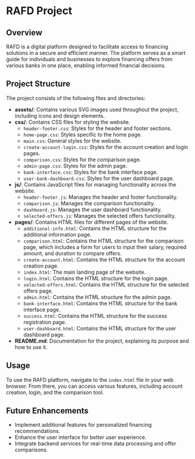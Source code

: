 # RAFD Project

## Overview
RAFD is a digital platform designed to facilitate access to financing solutions in a secure and efficient manner. The platform serves as a smart guide for individuals and businesses to explore financing offers from various banks in one place, enabling informed financial decisions.

## Project Structure
The project consists of the following files and directories:

- **assets/**: Contains various SVG images used throughout the project, including icons and design elements.
- **css/**: Contains CSS files for styling the website.
  - `header-footer.css`: Styles for the header and footer sections.
  - `home-page.css`: Styles specific to the home page.
  - `main.css`: General styles for the website.
  - `create-account-login.css`: Styles for the account creation and login pages.
  - `comparison.css`: Styles for the comparison page.
  - `admin-page.css`: Styles for the admin page.
  - `bank-interface.css`: Styles for the bank interface page.
  - `user-bank-dashboard.css`: Styles for the user dashboard page.
- **js/**: Contains JavaScript files for managing functionality across the website.
  - `header-footer.js`: Manages the header and footer functionality.
  - `comparison.js`: Manages the comparison functionality.
  - `dashboard.js`: Manages the user dashboard functionality.
  - `selected-offers.js`: Manages the selected offers functionality.
- **pages/**: Contains HTML files for different pages of the website.
  - `additional-info.html`: Contains the HTML structure for the additional information page.
  - `comparison.html`: Contains the HTML structure for the comparison page, which includes a form for users to input their salary, required amount, and duration to compare offers.
  - `create-account.html`: Contains the HTML structure for the account creation page.
  - `index.html`: The main landing page of the website.
  - `login.html`: Contains the HTML structure for the login page.
  - `selected-offers.html`: Contains the HTML structure for the selected offers page.
  - `admin.html`: Contains the HTML structure for the admin page.
  - `bank-interface.html`: Contains the HTML structure for the bank interface page.
  - `success.html`: Contains the HTML structure for the success registration page.
  - `user-dashboard.html`: Contains the HTML structure for the user dashboard page.
- **README.md**: Documentation for the project, explaining its purpose and how to use it.

## Usage
To use the RAFD platform, navigate to the `index.html` file in your web browser. From there, you can access various features, including account creation, login, and the comparison tool.

## Future Enhancements
- Implement additional features for personalized financing recommendations.
- Enhance the user interface for better user experience.
- Integrate backend services for real-time data processing and offer comparisons.